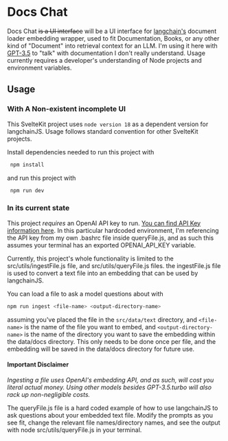 # Docs Chat

Docs Chat ~~is a UI interface~~ will be a UI interface for [langchain's](https://hwchase17.github.io/langchainjs/docs/overview) document loader
embedding wrapper, used to fit Documentation, Books, or any other kind of "Document" into retrieval context for an LLM.
I'm using it here with [GPT-3.5](https://platform.openai.com/docs/models/gpt-3-5) to "talk" with documentation I don't really
understand.
Usage currently requires a developer's understanding of Node projects and environment variables.

## Usage

### With A Non-existent incomplete UI

This SvelteKit project uses `node version 18` as a dependent version for langchainJS.
Usage follows standard convention for other SvelteKit projects.

Install dependencies needed to run this project with

```bash
 npm install
```

and run this project with

```bash
 npm run dev
```

### In its current state

This project _requires_ an OpenAI API key to run.
[You can find API Key information here](https://platform.openai.com/docs/api-reference).
In this particular hardcoded environment,
I'm referencing the API key from my own .bashrc file inside queryFile.js,
and as such this assumes your terminal has an exported OPENAI_API_KEY variable.

Currently, this project's whole functionality is limited to the src/utils/ingestFile.js file,
and src/utils/queryFile.js files. the ingestFile.js file is used to convert a text file into an
embedding that can be used by langchainJS.

You can load a file to ask a model questions about with

```bash
npm run ingest <file-name> <output-directory-name>
```

assuming you've placed the file in the `src/data/text` directory, and `<file-name>` is the name of the file you want to embed,
and `<output-directory-name>` is the name of the directory you want to save the embedding within the data/docs directory.
This only needs to be done once per file, and the embedding will be saved in the data/docs directory for future use.

#### **Important Disclaimer**

_Ingesting a file uses OpenAI's embedding API, and as such, will cost you literal actual money. Using other models besides GPT-3.5.turbo will also rack up non-negligible costs._

The queryFile.js file is a hard coded example of how to use langchainJS
to ask questions about your embedded text file. Modify the prompts as you see fit,
change the relevant file names/directory names, and see the output with node src/utils/queryFile.js in your terminal.
